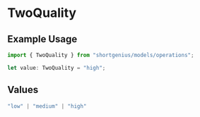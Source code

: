 # TwoQuality

## Example Usage

```typescript
import { TwoQuality } from "shortgenius/models/operations";

let value: TwoQuality = "high";
```

## Values

```typescript
"low" | "medium" | "high"
```